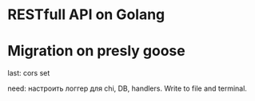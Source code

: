 # RESTfull API on Golang
# Migration on presly goose

last: cors set

need: настроить логгер для chi, DB, handlers. Write to file and terminal.